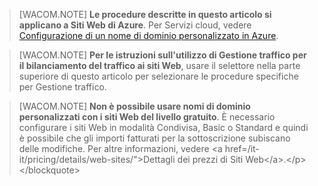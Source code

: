 > [WACOM.NOTE] **Le procedure descritte in questo articolo si applicano a Siti Web di Azure**. Per Servizi cloud, vedere [Configurazione di un nome di dominio personalizzato in Azure][Configurazione di un nome di dominio personalizzato in Azure].

> [WACOM.NOTE] **Per le istruzioni sull'utilizzo di Gestione traffico per il bilanciamento del traffico ai siti Web**, usare il selettore nella parte superiore di questo articolo per selezionare le procedure specifiche per Gestione traffico.

> [WACOM.NOTE] **Non è possibile usare nomi di dominio personalizzati con i siti Web del livello gratuito**. È necessario configurare i siti Web in modalità Condivisa, Basic o Standard e quindi è possibile che gli importi fatturati per la sottoscrizione subiscano delle modifiche. Per altre informazioni, vedere \<a href=/it-it/pricing/details/web-sites/"\>Dettagli dei prezzi di Siti Web\</a\>.\</p\> \</blockquote\>

  [Configurazione di un nome di dominio personalizzato in Azure]: /it-it/develop/net/common-tasks/custom-dns/
